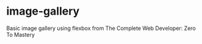 # image-gallery
 Basic image gallery using flexbox from The Complete Web Developer: Zero To Mastery
